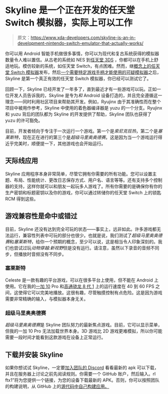 # Skyline 是一个正在开发的任天堂 Switch 模拟器，实际上可以工作

> 原文：<https://www.xda-developers.com/skyline-is-an-in-development-nintendo-switch-emulator-that-actually-works/>

你可以用 Android 智能手机做很多事情，你可以为现代和复古系统获得的模拟器数量令人难以置信。从古老的系统如 NES 到[任天堂 3DS](https://www.xda-developers.com/official-citra-for-android-released/) ，你都可以在手机上舒适地玩。模仿较新的系统，如任天堂 Switch，有点困难。然而，继[概念上的任天堂 Switch 模拟器](https://www.xda-developers.com/mononx-nintendo-switch-emulator-android/)发布，然后[一个需要特定游戏手柄才能使用的可疑模拟器](https://www.xda-developers.com/shady-nintendo-switch-emulator-android/)之后，Skyline 是第一个真正有效的任天堂 Switch 模拟器，你已经可以测试它了。

回顾一下，Skyline 已经开发了一年多了，直到最近才有一些游戏可以玩。正如一位开发人员告诉我的，Skyline 是专为*和* Android 设备打造的，并且完全遵循这一理念——同时利用社区项目来帮助其开发。例如，Ryujinx 由于其准确性而在整个项目中被用作参考，Skyline 中使用的着色器编译器是 yuzu 的一个分支。Ryujinx 和 yuzu 背后的团队都为 Skyline 的开发提供了帮助，Skyline 团队也获得了 yuzu 的许可豁免。

目前，开发者倾向于专注于一次运行一个游戏。第一个是*索尼克狂热*，第二个是*塞莱斯特*，现在正在进行的第三个是*超级马里奥奥德赛*。这是因为当一个游戏运行得近乎完美时，顺便提一下，其他游戏也会开始运行。

## 天际线应用

Skyline 应用程序本身非常简单，尽管它拥有你需要的所有功能。您可以设置主题、布局、性能统计、更改日志保存方式、用户名、语言等等。还有支持多个控制器的支持，这样你就可以和朋友一起玩多人游戏了。所有你需要的是确保你有你的生产密钥和标题密钥以及你的游戏，你可以通过转储你的任天堂 Switch 上的锁匙 RCM 得到这些。

## 游戏兼容性是命中或错过

目前，Skyline 还没有达到完全可玩的状态——事实上，远非如此。许多游戏都无法运行，兼容性列表中可玩的部分也很少。也就是说，我们测试了*超级马里奥奥德赛*和*塞莱斯特*，给你一个预期的概念，至少可以说，这是相当令人印象深刻的。我们也尝试过玩*动物穿越:新视野*但是没有运行。请注意，虽然以下录音的音频不同步，但播放时音频没有不同步。

### 塞莱斯特

Celeste 是一款有趣的平台游戏，可以在很多平台上使用，但不能在 Android 上使用。它在我的[一加 10](https://xda-developers.com/oneplus-10) Pro 和[高通骁龙 8 代 1](https://www.xda-developers.com/qualcomm-snapdragon-8-gen-1) 上的运行速度在 40 到 60 FPS 之间，这使得它可以完美地播放。这很有趣，尽管触摸控制有点危险。这是因为游戏需要非常精确的输入，与模拟器本身无关。

### 超级马里奥奥德赛

*超级马里奥奥德赛*是 Skyline 团队努力的最新焦点游戏。目前，它可以显示菜单，但我的一加 10 Pro 无法加载世界本身。3D 游戏比 2D 游戏更难模拟，所以你可能需要一段时间才能看到这款游戏在设备上正常运行。

## 下载并安装 Skyline

如果你想试试 Skyline，一定要[加入团队的 Discord](https://discord.com/invite/XnbXNQM) 看看最新的 apk 可以下载，并且在服务器上讨论之前先阅读规则。你需要一个 GitHub 账户，然后输入。rl ftx1”将为您提供一个链接，为您的设备下载最新的 APK。否则，你可以按照团队的构建说明，从 GitHub 上的[源代码中自己构建应用。](https://github.com/skyline-emu/skyline/tree/ftx1)